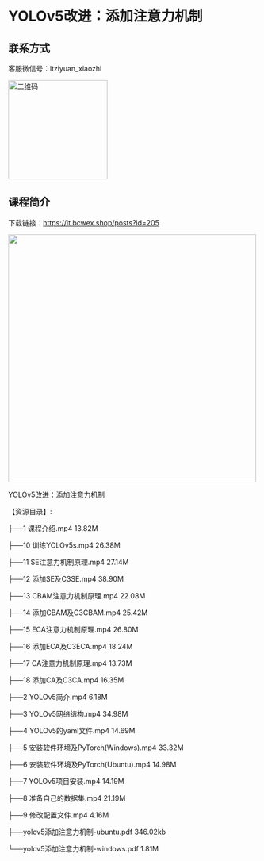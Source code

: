 # YOLOv5改进：添加注意力机制

## 联系方式

客服微信号：itziyuan_xiaozhi

<img src="https://ziyuanyun.oss-cn-guangzhou.aliyuncs.com/common/20240614073449/666b82192834a.jpg" width="200" height="200" alt="二维码">

## 课程简介

下载链接：https://it.bcwex.shop/posts?id=205

<img src="https://ziyuanyun.oss-cn-guangzhou.aliyuncs.com/yun/20240515151701/6644616dc1cab.jpg" width="500" alt="">

  YOLOv5改进：添加注意力机制



 【资源目录】:

 ├──1 课程介绍.mp4 13.82M

 ├──10 训练YOLOv5s.mp4 26.38M

 ├──11 SE注意力机制原理.mp4 27.14M

 ├──12 添加SE及C3SE.mp4 38.90M

 ├──13 CBAM注意力机制原理.mp4 22.08M

 ├──14 添加CBAM及C3CBAM.mp4 25.42M

 ├──15 ECA注意力机制原理.mp4 26.80M

 ├──16 添加ECA及C3ECA.mp4 18.24M

 ├──17 CA注意力机制原理.mp4 13.73M

 ├──18 添加CA及C3CA.mp4 16.35M

 ├──2 YOLOv5简介.mp4 6.18M

 ├──3 YOLOv5网络结构.mp4 34.98M

 ├──4 YOLOv5的yaml文件.mp4 14.69M

 ├──5 安装软件环境及PyTorch(Windows).mp4 33.32M

 ├──6 安装软件环境及PyTorch(Ubuntu).mp4 14.98M

 ├──7 YOLOv5项目安装.mp4 14.19M

 ├──8 准备自己的数据集.mp4 21.19M

 ├──9 修改配置文件.mp4 4.16M

 ├──yolov5添加注意力机制-ubuntu.pdf 346.02kb

 └──yolov5添加注意力机制-windows.pdf 1.81M

  